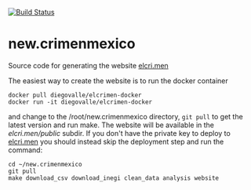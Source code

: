 [![Build Status](https://circleci.com/gh/diegovalle/new.crimenmexico.png?style=shield&circle-token=:circle-token)](https://circleci.com/gh/diegovalle/new.crimenmexico)

# new.crimenmexico

Source code for generating the website
[elcri.men](https://elcri.men)

The easiest way to create the website is to run the docker container

```
docker pull diegovalle/elcrimen-docker
docker run -it diegovalle/elcrimen-docker
```

and change to the /root/new.crimenmexico directory, ```git pull``` to get the latest version and run make. The website will
be available in the _elcri.men/public_ subdir. If you don't have
the private key to deploy to [elcri.men](https://elcri.men) you should instead skip the deployment step and run the command:

```
cd ~/new.crimenmexico
git pull
make download_csv download_inegi clean_data analysis website
```

